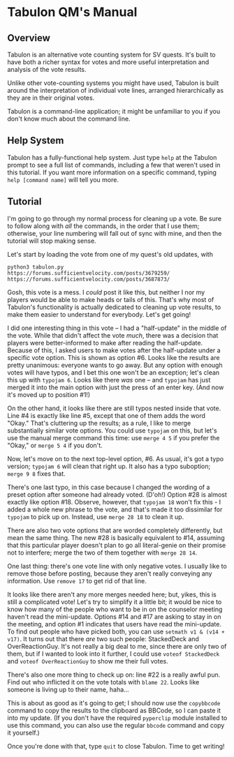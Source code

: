 # Tabulon QM's Manual

## Overview

Tabulon is an alternative vote counting system for SV quests. It's built to have both a richer syntax for votes and more useful interpretation and analysis of the vote results.

Unlike other vote-counting systems you might have used, Tabulon is built around the interpretation of individual vote lines, arranged hierarchically as they are in their original votes.

Tabulon is a command-line application; it might be unfamiliar to you if you don't know much about the command line.

## Help System

Tabulon has a fully-functional help system. Just type `help` at the Tabulon prompt to see a full list of commands, including a few that weren't used in this tutorial. If you want more information on a specific command, typing `help [command name]` will tell you more.

## Tutorial

I'm going to go through my normal process for cleaning up a vote. Be sure to follow along with *all* the commands, in the order that I use them; otherwise, your line numbering will fall out of sync with mine, and then the tutorial will stop making sense.

Let's start by loading the vote from one of my quest's old updates, with

	python3 tabulon.py https://forums.sufficientvelocity.com/posts/3679259/ https://forums.sufficientvelocity.com/posts/3687873/

Gosh, this vote is a mess. I *could* post it like this, but neither I nor my players would be able to make heads or tails of this. That's why most of Tabulon's functionality is actually dedicated to cleaning up vote results, to make them easier to understand for everybody. Let's get going!

I did one interesting thing in this vote – I had a "half-update" in the middle of the vote. While that didn't affect the vote *much*, there was a decision that players were better-informed to make after reading the half-update. Because of this, I asked users to make votes after the half-update under a specific vote option. This is shown as option #6. Looks like the results are pretty unanimous: everyone wants to go away. But any option with enough votes will have typos, and I bet this one won't be an exception; let's clean this up with `typojam 6`. Looks like there *was* one – and `typojam` has just merged it into the main option with just the press of an enter key. (And now it's moved up to position #1!)

On the other hand, it looks like there are still typos nested inside that vote. Line #4 is exactly like line #5, except that one of them adds the word "Okay." That's cluttering up the results; as a rule, I like to merge substantially similar vote options. You could use `typojam` on this, but let's use the manual merge command this time: use `merge 4 5` if you prefer the "Okay," or `merge 5 4` if you don't.

Now, let's move on to the next top-level option, #6. As usual, it's got a typo version; `typojam 6` will clean that right up. It also has a typo suboption; `merge 9 8` fixes that.

There's one last typo, in this case because I changed the wording of a preset option after someone had already voted. (D'oh!) Option #28 is almost exactly like option #18. Observe, however, that `typojam 18` won't fix this - I added a whole new phrase to the vote, and that's made it too dissimilar for `typojam` to pick up on. Instead, use `merge 28 18` to clean it up.

There are also two vote options that are worded completely differently, but mean the same thing. The new #28 is basically equivalent to #14, assuming that this particular player doesn't plan to go all literal-genie on their promise not to interfere; merge the two of them together with `merge 28 14`.

One last thing: there's one vote line with only negative votes. I usually like to remove those before posting, because they aren't really conveying any information. Use `remove 17` to get rid of that line.

It looks like there aren't any more merges needed here; but, yikes, this is still a complicated vote! Let's try to simplify it a little bit; it would be nice to know how many of the people who want to be in on the counselor meeting haven't read the mini-update. Options #14 and #17 are asking to stay in on the meeting, and option #1 indicates that users have read the mini-update. To find out people who have picked both, you can use `setmath v1 & (v14 + v17)`. It turns out that there *are* two such people: StackedDeck and OverReactionGuy. It's not really a big deal to me, since there are only two of them, but if I wanted to look into it further, I could use `voteof StackedDeck` and `voteof OverReactionGuy` to show me their full votes.

There's also one more thing to check up on: line #22 is a really awful pun. Find out who inflicted it on the vote totals with `blame 22`. Looks like someone is living up to their name, haha...

This is about as good as it's going to get; I should now use the `copybbcode` command to copy the results to the clipboard as BBCode, so I can paste it into my update. (If you don't have the required `pyperclip` module installed to use this command, you can also use the regular `bbcode` command and copy it yourself.)

Once you're done with that, type `quit` to close Tabulon. Time to get writing!
